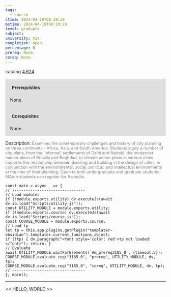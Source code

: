```yaml
---
tags:
  - course
ctime: 2024-04-18T00:19:29
mstime: 2024-04-18T00:19:29
level: graduate
subject: 
university: mit
completion: open
percentage: 0
prereq: None.
coreq: None.
---
```


catalog [4.624](http://student.mit.edu/catalog/m4f.html#4.624)

<span style="display: block; padding: 15px; background-color: rgb(100, 100, 100, 0.2);"><font id="m_prereq3185_0" style="display: block; font-family: Arial, sans-serif; font-weight: bold; padding: 5px">Prerequisites</font><br><span id="prereq3185_0">None.</span></span>
<span style="display: block; padding: 15px; background-color: rgb(100, 100, 100, 0.2);"><font id="m_coreq3185_0" style="display: block; font-family: Arial, sans-serif; font-weight: bold; padding: 5px">Corequisites</font><br><span id="coreq3185_0">None.</span></span>

<font style="">Description:</font>
<font style="color: grey; font-size: 0.8rem;">Examines the contemporary challenges and history of city planning on three continents - Africa, Asia, and South America. Students study a number of city plans, from the 'informal' settlements of Delhi and Nairobi, the modernist master plans of Brasilia and Baghdad, to climate action plans in various cities. Explores the relationship between dwelling and building in the design of cities, in conjunction with the environmental, social, political, and intellectual environments at the time of their planning. Open to both undergraduate and graduate students. MArch students can register for 9 credits.</font>

```dataviewjs
const main = async _ => {
// --------------------------------
// Load modules
if (!module.exports.utility) dv.executeJs(await dv.io.load("Scripts/utility.js"));
const UTILITY_MODULE = module.exports.utility;
if (!module.exports.course) dv.executeJs(await dv.io.load("Scripts/course.js"));
const COURSE_MODULE = module.exports.course;
// Load tp
let tp = this.app.plugins.getPlugin("templater-obsidian").templater.current_functions_object;
if (!tp) { dv.paragraph("<font style='color: red'>tp not loaded!</font>"); return; }
// Evaluate
await UTILITY_MODULE.waitForElements(`#m_prereq3185_0`, {timeout:5});
COURSE_MODULE.evaluate_req("3185_0", "prereq", UTILITY_MODULE, dv, tp);
COURSE_MODULE.evaluate_req("3185_0", "coreq", UTILITY_MODULE, dv, tp);
// --------------------------------
}; main();
```

---

<< HELLO, WORLD >>
